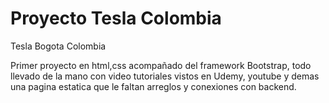 # Proyecto Tesla Colombia
Tesla Bogota Colombia



Primer proyecto en html,css  acompañado del framework Bootstrap, todo llevado de la mano con video tutoriales vistos en 
Udemy, youtube y demas una pagina estatica que le faltan arreglos y conexiones con backend.
